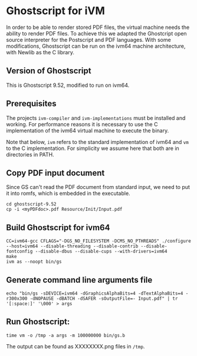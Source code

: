 # Ghostscript for iVM

In order to be able to render stored PDF files, the virtual machine needs the ability to render PDF files. To
achieve this we adapted the Ghostcript open source interpreter for the Postscript and PDF languages.
With some modifications, Ghostscript can be run on the ivm64 machine architecture, with Newlib as the C
library.

## Version of Ghostscript
This is Ghostscript 9.52, modified to run on ivm64.

## Prerequisites
The projects `ivm-compiler` and `ivm-implementations` must be installed and working. For performance reasons it is necessary to use the C implementation of the ivm64 virtual machine to execute the binary.

Note that below, `ivm` refers to the standard implementation of ivm64 and `vm` to the C implementation. For simplicity we assume here that both are in directories in PATH.

## Copy PDF input document
Since GS can't read the PDF document from standard input, we need to put it into romfs, which is embedded in the executable.

    cd ghostscript-9.52
    cp -i <myPDFdoc>.pdf Resource/Init/Input.pdf

## Build Ghostscript for ivm64
    CC=ivm64-gcc CFLAGS="-DGS_NO_FILESYSTEM -DCMS_NO_PTHREADS" ./configure --host=ivm64 --disable-threading --disable-contrib --disable-fontconfig --disable-dbus --disable-cups --with-drivers=ivm64
    make
    ivm as --noopt bin/gs

## Generate command line arguments file
    echo "bin/gs -sDEVICE=ivm64 -dGraphicsAlphaBits=4 -dTextAlphaBits=4 -r300x300 -dNOPAUSE -dBATCH -dSAFER -sOutputFile=- Input.pdf" | tr '[:space:]' '\000' > args

## Run Ghostscript:
    time vm -o /tmp -a args -m 100000000 bin/gs.b

The output can be found as XXXXXXXX.png files in `/tmp`.
